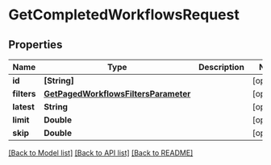 # GetCompletedWorkflowsRequest

## Properties
Name | Type | Description | Notes
------------ | ------------- | ------------- | -------------
**id** | **[String]** |  | [optional] 
**filters** | [**GetPagedWorkflowsFiltersParameter**](GetPagedWorkflowsFiltersParameter.md) |  | [optional] 
**latest** | **String** |  | [optional] 
**limit** | **Double** |  | [optional] 
**skip** | **Double** |  | [optional] 

[[Back to Model list]](../README.md#documentation-for-models) [[Back to API list]](../README.md#documentation-for-api-endpoints) [[Back to README]](../README.md)


